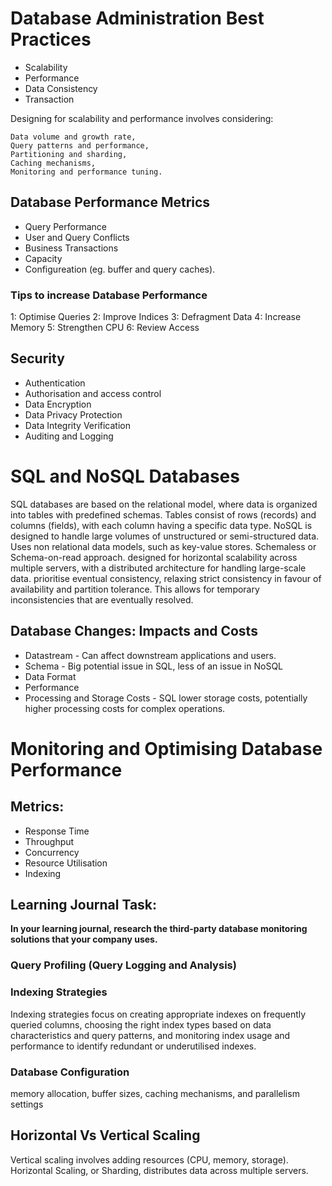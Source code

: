 # Database Administration Best Practices
* Scalability
* Performance
* Data Consistency
* Transaction

 Designing for scalability and performance involves considering:

    Data volume and growth rate, 
    Query patterns and performance, 
    Partitioning and sharding, 
    Caching mechanisms, 
    Monitoring and performance tuning. 

## Database Performance Metrics
* Query Performance
* User and Query Conflicts
* Business Transactions
* Capacity
* Configureation (eg. buffer and query caches).

### Tips to increase Database Performance
1: Optimise Queries
2: Improve Indices
3: Defragment Data
4: Increase Memory
5: Strengthen CPU
6: Review Access

## Security
* Authentication
* Authorisation and access control
* Data Encryption
* Data Privacy Protection
* Data Integrity Verification
* Auditing and Logging
  
# SQL and NoSQL Databases
SQL databases are based on the relational model, where data is organized into tables with predefined schemas. Tables consist of rows (records) and columns (fields), with each column having a specific data type. NoSQL is designed to handle large volumes of unstructured or semi-structured data. Uses non relational data models, such as key-value stores. Schemaless or Schema-on-read approach. designed for horizontal scalability across multiple servers, with a distributed architecture for handling large-scale data. prioritise eventual consistency, relaxing strict consistency in favour of availability and partition tolerance. This allows for temporary inconsistencies that are eventually resolved.

## Database Changes: Impacts and Costs
* Datastream - Can affect downstream applications and users.
* Schema - Big potential issue in SQL, less of an issue in NoSQL
* Data Format
* Performance
* Processing and Storage Costs - SQL lower storage costs, potentially higher processing costs for complex operations.

# Monitoring and Optimising Database Performance
## Metrics:
* Response Time
* Throughput
* Concurrency
* Resource Utilisation
* Indexing

## Learning Journal Task:
**In your learning journal, research the third-party database monitoring solutions that your company uses.**


### Query Profiling (Query Logging and Analysis)
### Indexing Strategies
Indexing strategies focus on creating appropriate indexes on frequently queried columns, choosing the right index types based on data characteristics and query patterns, and monitoring index usage and performance to identify redundant or underutilised indexes.
### Database Configuration
memory allocation, buffer sizes, caching mechanisms, and parallelism settings

## Horizontal Vs Vertical Scaling
Vertical scaling involves adding resources (CPU, memory, storage). Horizontal Scaling, or Sharding, distributes data across multiple servers.

